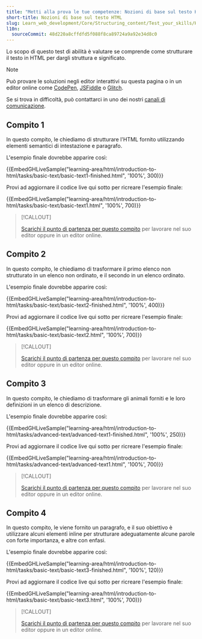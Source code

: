 ```yaml
---
title: "Metti alla prova le tue competenze: Nozioni di base sul testo HTML"
short-title: Nozioni di base sul testo HTML
slug: Learn_web_development/Core/Structuring_content/Test_your_skills/HTML_text_basics
l10n:
  sourceCommit: 48d220a8cffdfd5f088f8ca89724a9a92e34d8c0
---
```


Lo scopo di questo test di abilità è valutare se comprende come strutturare il testo in HTML per dargli struttura e significato.

> [!NOTE]
> Può provare le soluzioni negli editor interattivi su questa pagina o in un editor online come [CodePen](https://codepen.io/), [JSFiddle](https://jsfiddle.net/) o [Glitch](https://glitch.com/).
>
> Se si trova in difficoltà, può contattarci in uno dei nostri [canali di comunicazione](/it/docs/MDN/Community/Communication_channels).

## Compito 1

In questo compito, le chiediamo di strutturare l'HTML fornito utilizzando elementi semantici di intestazione e paragrafo.

L'esempio finale dovrebbe apparire così:

{{EmbedGHLiveSample("learning-area/html/introduction-to-html/tasks/basic-text/basic-text1-finished.html", '100%', 300)}}

Provi ad aggiornare il codice live qui sotto per ricreare l'esempio finale:

{{EmbedGHLiveSample("learning-area/html/introduction-to-html/tasks/basic-text/basic-text1.html", '100%', 700)}}

> [!CALLOUT]
>
> [Scarichi il punto di partenza per questo compito](https://github.com/mdn/learning-area/blob/main/html/introduction-to-html/tasks/basic-text/basic-text1-download.html) per lavorare nel suo editor oppure in un editor online.

## Compito 2

In questo compito, le chiediamo di trasformare il primo elenco non strutturato in un elenco non ordinato, e il secondo in un elenco ordinato.

L'esempio finale dovrebbe apparire così:

{{EmbedGHLiveSample("learning-area/html/introduction-to-html/tasks/basic-text/basic-text2-finished.html", '100%', 400)}}

Provi ad aggiornare il codice live qui sotto per ricreare l'esempio finale:

{{EmbedGHLiveSample("learning-area/html/introduction-to-html/tasks/basic-text/basic-text2.html", '100%', 700)}}

> [!CALLOUT]
>
> [Scarichi il punto di partenza per questo compito](https://github.com/mdn/learning-area/blob/main/html/introduction-to-html/tasks/basic-text/basic-text2-download.html) per lavorare nel suo editor oppure in un editor online.

## Compito 3

In questo compito, le chiediamo di trasformare gli animali forniti e le loro definizioni in un elenco di descrizione.

L'esempio finale dovrebbe apparire così:

{{EmbedGHLiveSample("learning-area/html/introduction-to-html/tasks/advanced-text/advanced-text1-finished.html", '100%', 250)}}

Provi ad aggiornare il codice live qui sotto per ricreare l'esempio finale:

{{EmbedGHLiveSample("learning-area/html/introduction-to-html/tasks/advanced-text/advanced-text1.html", '100%', 700)}}

> [!CALLOUT]
>
> [Scarichi il punto di partenza per questo compito](https://github.com/mdn/learning-area/blob/main/html/introduction-to-html/tasks/advanced-text/advanced-text1-download.html) per lavorare nel suo editor oppure in un editor online.

## Compito 4

In questo compito, le viene fornito un paragrafo, e il suo obiettivo è utilizzare alcuni elementi inline per strutturare adeguatamente alcune parole con forte importanza, e altre con enfasi.

L'esempio finale dovrebbe apparire così:

{{EmbedGHLiveSample("learning-area/html/introduction-to-html/tasks/basic-text/basic-text3-finished.html", '100%', 120)}}

Provi ad aggiornare il codice live qui sotto per ricreare l'esempio finale:

{{EmbedGHLiveSample("learning-area/html/introduction-to-html/tasks/basic-text/basic-text3.html", '100%', 700)}}

> [!CALLOUT]
>
> [Scarichi il punto di partenza per questo compito](https://github.com/mdn/learning-area/blob/main/html/introduction-to-html/tasks/basic-text/basic-text3-download.html) per lavorare nel suo editor oppure in un editor online.
